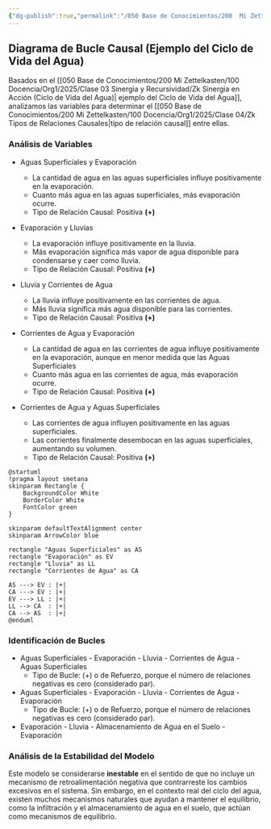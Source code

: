 ```yaml
---
{"dg-publish":true,"permalink":"/050 Base de Conocimientos/200  Mi Zettelkasten/100 Docencia/Org1/2025/Clase 04/Zk Diagrama de Bucle Causal (Ejemplo del Ciclo de Vida del Agua)/","tags":["definir"]}
---
```


## Diagrama de Bucle Causal (Ejemplo del Ciclo de Vida del Agua)

Basados en el [[050 Base de Conocimientos/200  Mi Zettelkasten/100 Docencia/Org1/2025/Clase 03 Sinergia y Recursividad/Zk Sinergia en Acción (Ciclo de Vida del Agua)\| ejemplo del Ciclo de Vida del Agua]], analizamos las variables para determinar el [[050 Base de Conocimientos/200  Mi Zettelkasten/100 Docencia/Org1/2025/Clase 04/Zk Tipos de Relaciones Causales\|tipo de relación causal]] entre ellas.

### Análisis de Variables
- Aguas Superficiales y Evaporación 
	- La cantidad de agua en las aguas superficiales influye positivamente en la evaporación.
	- Cuanto más agua en las aguas superficiales, más evaporación ocurre.
	- Tipo de Relación Causal: Positiva **(+)**

- Evaporación y Lluvias
	- La evaporación influye positivamente en la lluvia.
	- Más evaporación significa más vapor de agua disponible para condensarse y caer como lluvia.
	- Tipo de Relación Causal: Positiva **(+)**

- Lluvia y Corrientes de Agua
	- La lluvia influye positivamente en las corrientes de agua.
	- Más lluvia significa más agua disponible para las corrientes.
	- Tipo de Relación Causal: Positiva **(+)**

- Corrientes de Agua y Evaporación
	- La cantidad de agua en las corrientes de agua influye positivamente en la evaporación, aunque en menor medida que las Aguas Superficiales
	- Cuanto más agua en las corrientes de agua, más evaporación ocurre.
	- Tipo de Relación Causal: Positiva **(+)**

- Corrientes de Agua y Aguas Superficiales
	- Las corrientes de agua influyen positivamente en las aguas superficiales.
	- Las corrientes finalmente desembocan en las aguas superficiales, aumentando su volumen.
	- Tipo de Relación Causal: Positiva **(+)**

```plantuml
@startuml
!pragma layout smetana
skinparam Rectangle {
    BackgroundColor White
    BorderColor White
    FontColor green
}

skinparam defaultTextAlignment center
skinparam ArrowColor blue

rectangle "Aguas Superficiales" as AS
rectangle "Evaporación" as EV
rectangle "Lluvia" as LL
rectangle "Corrientes de Agua" as CA

AS ---> EV : |+|
CA ---> EV : |+|
EV ---> LL : |+|
LL --> CA  : |+|
CA --> AS  : |+|
@enduml
```

### Identificación de Bucles
- Aguas Superficiales - Evaporación - Lluvia - Corrientes de Agua - Aguas Superficiales
	- Tipo de Bucle: (+) o de Refuerzo, porque el número de relaciones negativas es cero (considerado par).
- Aguas Superficiales - Evaporación - Lluvia - Corrientes de Agua - Evaporación
	- Tipo de Bucle: (+) o de Refuerzo, porque el número de relaciones negativas es cero (considerado par).
- Evaporación - Lluvia - Almacenamiento de Agua en el Suelo - Evaporación

### Análisis de la Estabilidad del Modelo
Este modelo se considerarse **inestable** en el sentido de que no incluye un mecanismo de retroalimentación negativa que contrarreste los cambios excesivos en el sistema. Sin embargo, en el contexto real del ciclo del agua, existen muchos mecanismos naturales que ayudan a mantener el equilibrio, como la infiltración y el almacenamiento de agua en el suelo, que actúan como mecanismos de equilibrio.